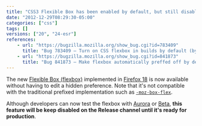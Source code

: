 ```yaml
---
title: "CSS3 Flexible Box has been enabled by default, but still disabled on the Release channel"
date: "2012-12-29T08:29:30-05:00"
categories: ["css"]
tags: []
versions: ["20", "24-esr"]
references:
    - url: "https://bugzilla.mozilla.org/show_bug.cgi?id=783409"
      title: "Bug 783409 – Turn on CSS flexbox in builds by default (by enabling pref, build flag, etc)"
    - url: "https://bugzilla.mozilla.org/show_bug.cgi?id=841873"
      title: "Bug 841873 – Make flexbox automatically preffed off by default, in release builds"
---
```

The new [Flexible Box (flexbox)](https://developer.mozilla.org/docs/Web/Guide/CSS/Flexible_boxes) implemented in [Firefox 18](https://developer.mozilla.org/docs/Firefox_18_for_developers) is now available without having to edit a hidden preference. Note that it's not compatible with the traditional prefixed implementation such as [`-moz-box-flex`](https://developer.mozilla.org/docs/Web/CSS/-moz-box-flex).

Although developers can now test the flexbox with [Aurora](https://www.mozilla.org/firefox/aurora/) or [Beta](https://www.mozilla.org/firefox/beta/), **this feature will be keep disabled on the Release channel until it's ready for production**.
